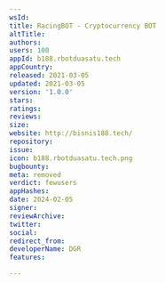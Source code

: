 ```yaml
---
wsId: 
title: RacingBOT - Cryptocurrency BOT
altTitle: 
authors: 
users: 100
appId: b188.rbotduasatu.tech
appCountry: 
released: 2021-03-05
updated: 2021-03-05
version: '1.0.0'
stars: 
ratings: 
reviews: 
size: 
website: http://bisnis188.tech/
repository: 
issue: 
icon: b188.rbotduasatu.tech.png
bugbounty: 
meta: removed
verdict: fewusers
appHashes: 
date: 2024-02-05
signer: 
reviewArchive: 
twitter: 
social: 
redirect_from: 
developerName: DGR
features: 

---
```


